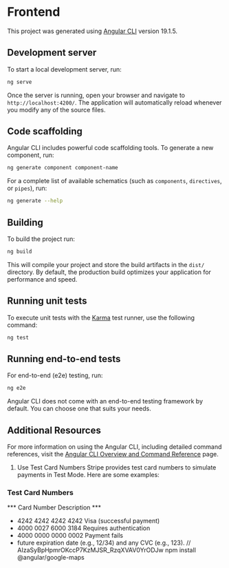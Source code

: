 # Frontend

This project was generated using [Angular CLI](https://github.com/angular/angular-cli) version 19.1.5.

## Development server

To start a local development server, run:

```bash
ng serve
```

Once the server is running, open your browser and navigate to `http://localhost:4200/`. The application will automatically reload whenever you modify any of the source files.

## Code scaffolding

Angular CLI includes powerful code scaffolding tools. To generate a new component, run:

```bash
ng generate component component-name
```

For a complete list of available schematics (such as `components`, `directives`, or `pipes`), run:

```bash
ng generate --help
```

## Building

To build the project run:

```bash
ng build
```

This will compile your project and store the build artifacts in the `dist/` directory. By default, the production build optimizes your application for performance and speed.

## Running unit tests

To execute unit tests with the [Karma](https://karma-runner.github.io) test runner, use the following command:

```bash
ng test
```

## Running end-to-end tests

For end-to-end (e2e) testing, run:

```bash
ng e2e
```

Angular CLI does not come with an end-to-end testing framework by default. You can choose one that suits your needs.

## Additional Resources

For more information on using the Angular CLI, including detailed command references, visit the [Angular CLI Overview and Command Reference](https://angular.dev/tools/cli) page.


1. Use Test Card Numbers
Stripe provides test card numbers to simulate payments in Test Mode. Here are some examples:

### Test Card Numbers
*** Card Number       	Description ***
- 4242 4242 4242 4242	Visa (successful payment)
- 4000 0027 6000 3184	Requires authentication
- 4000 0000 0000 0002	Payment fails
- future expiration date (e.g., 12/34) and any CVC (e.g., 123).
// AIzaSyBpHpmrOKccP7KzMJSR_RzqXVAV0YrODJw
npm install @angular/google-maps